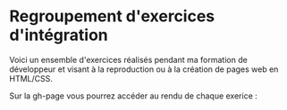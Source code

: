 # Regroupement d'exercices d'intégration

Voici un ensemble d'exercices réalisés pendant ma formation de développeur et visant à la reproduction ou à la création de pages web en HTML/CSS.

Sur la gh-page vous pourrez accéder au rendu de chaque exerice :
